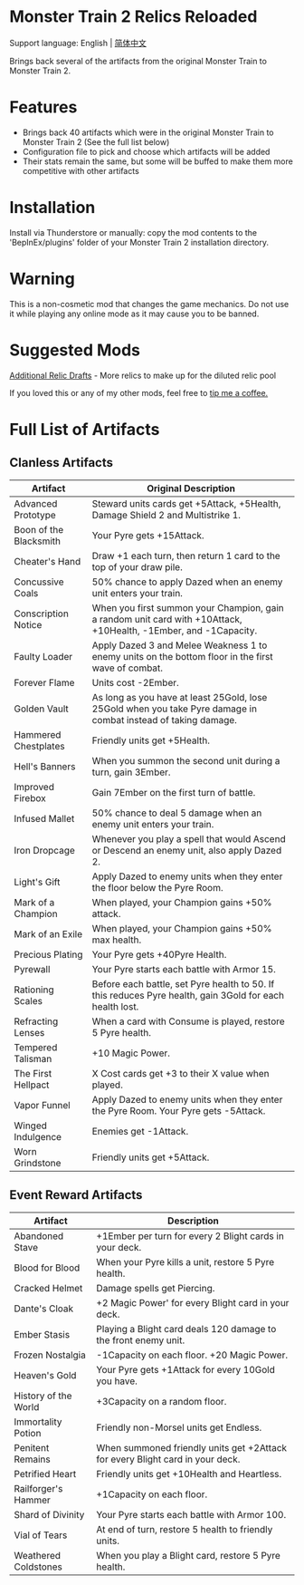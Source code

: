 # Monster Train 2 Relics Reloaded

Support language: English | [简体中文](https://github.com/Jace17/MT2RelicsReloaded/blob/main/README_zh.md)

Brings back several of the artifacts from the original Monster Train to Monster Train 2.

# Features

- Brings back 40 artifacts which were in the original Monster Train to Monster Train 2 (See the full list below)
- Configuration file to pick and choose which artifacts will be added
- Their stats remain the same, but some will be buffed to make them more competitive with other artifacts

# Installation

Install via Thunderstore or manually: copy the mod contents to the 'BepInEx/plugins' folder of your Monster Train 2 installation directory.

# Warning

This is a non-cosmetic mod that changes the game mechanics. Do not use it while playing any online mode as it may cause you to be banned.

# Suggested Mods

[Additional Relic Drafts](https://thunderstore.io/c/monster-train-2/p/GravitonGamer/MT2AdditionalRelicDrafts/) - More relics to make up for the diluted relic pool

If you loved this or any of my other mods, feel free to [tip me a coffee.](https://ko-fi.com/gravitongamer)

# Full List of Artifacts

## Clanless Artifacts
| Artifact               | Original Description                                                                                             |
| ---------------------- | ---------------------------------------------------------------------------------------------------------------- |
| Advanced Prototype     | Steward units cards get +5Attack, +5Health, Damage Shield 2 and Multistrike 1.                                   |
| Boon of the Blacksmith | Your Pyre gets +15Attack.                                                                                        |
| Cheater's Hand         | Draw +1 each turn, then return 1 card to the top of your draw pile.                                              |
| Concussive Coals       | 50% chance to apply Dazed when an enemy unit enters your train.                                                  |
| Conscription Notice    | When you first summon your Champion, gain a random unit card with +10Attack, +10Health, -1Ember, and -1Capacity. |
| Faulty Loader          | Apply Dazed 3 and Melee Weakness 1 to enemy units on the bottom floor in the first wave of combat.               |
| Forever Flame          | Units cost -2Ember.                                                                                              |
| Golden Vault           | As long as you have at least 25Gold, lose 25Gold when you take Pyre damage in combat instead of taking damage.   |
| Hammered Chestplates   | Friendly units get +5Health.                                                                                     |
| Hell's Banners         | When you summon the second unit during a turn, gain 3Ember.                                                      |
| Improved Firebox       | Gain 7Ember on the first turn of battle.                                                                         |
| Infused Mallet         | 50% chance to deal 5 damage when an enemy unit enters your train.                                                |
| Iron Dropcage          | Whenever you play a spell that would Ascend or Descend an enemy unit, also apply Dazed 2.                        |
| Light's Gift           | Apply Dazed to enemy units when they enter the floor below the Pyre Room.                                        |
| Mark of a Champion     | When played, your Champion gains +50% attack.                                                                    |
| Mark of an Exile       | When played, your Champion gains +50% max health.                                                                |
| Precious Plating       | Your Pyre gets +40Pyre Health.                                                                                   |
| Pyrewall               | Your Pyre starts each battle with Armor 15.                                                                      |
| Rationing Scales       | Before each battle, set Pyre health to 50. If this reduces Pyre health, gain 3Gold for each health lost.         |
| Refracting Lenses      | When a card with Consume is played, restore 5 Pyre health.                                                       |
| Tempered Talisman      | +10 Magic Power.                                                                                                 |
| The First Hellpact     | X Cost cards get +3 to their X value when played.                                                                |
| Vapor Funnel           | Apply Dazed to enemy units when they enter the Pyre Room. Your Pyre gets -5Attack.                               |
| Winged Indulgence      | Enemies get -1Attack.                                                                                            |
| Worn Grindstone        | Friendly units get +5Attack.                                                                                     |

## Event Reward Artifacts
| Artifact             | Description                                                                   |
| -------------------- | ----------------------------------------------------------------------------- |
| Abandoned Stave      | +1Ember per turn for every 2 Blight cards in your deck.                       |
| Blood for Blood      | When your Pyre kills a unit, restore 5 Pyre health.                           |
| Cracked Helmet       | Damage spells get Piercing.                                                   |
| Dante's Cloak        | +2 Magic Power' for every Blight card in your deck.                           |
| Ember Stasis         | Playing a Blight card deals 120 damage to the front enemy unit.               |
| Frozen Nostalgia     | -1Capacity on each floor. +20 Magic Power.                                    |
| Heaven's Gold        | Your Pyre gets +1Attack for every 10Gold you have.                            |
| History of the World | +3Capacity on a random floor.                                                 |
| Immortality Potion   | Friendly non-Morsel units get Endless.                                        |
| Penitent Remains     | When summoned friendly units get +2Attack for every Blight card in your deck. |
| Petrified Heart      | Friendly units get +10Health and Heartless.                                   |
| Railforger's Hammer  | +1Capacity on each floor.                                                     |
| Shard of Divinity    | Your Pyre starts each battle with Armor 100.                                  |
| Vial of Tears        | At end of turn, restore 5 health to friendly units.                           |
| Weathered Coldstones | When you play a Blight card, restore 5 Pyre health.                           |
